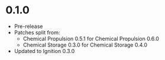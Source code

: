 # 0.1.0
- Pre-release
- Patches split from:
  - Chemical Propulsion 0.5.1 for Chemical Propulsion 0.6.0
  - Chemical Storage 0.3.0 for Chemical Storage 0.4.0
- Updated to Ignition 0.3.0